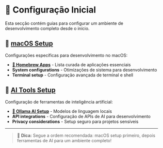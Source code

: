 # 🚀 Configuração Inicial

Esta secção contém guias para configurar um ambiente de desenvolvimento completo desde o início.

## 🍎 [macOS Setup](macos/index.md)
Configurações específicas para desenvolvimento no macOS:
- **[🍺 Homebrew Apps](macos/homebrew/homebrew.md)** - Lista curada de aplicações essenciais
- **System configurations** - Otimizações de sistema para desenvolvimento
- **Terminal setup** - Configuração avançada de terminal e shell

## 🤖 [AI Tools Setup](ai_tools/index.md)  
Configuração de ferramentas de inteligência artificial:
- **[🦙 Ollama AI Setup](ai_tools/ollama.md)** - Modelos de linguagem locais
- **API integrations** - Configuração de APIs de AI para desenvolvimento
- **Privacy considerations** - Setup seguro para projetos sensíveis

---

> 🔧 **Dica:** Segue a ordem recomendada: macOS setup primeiro, depois ferramentas de AI para um ambiente completo!